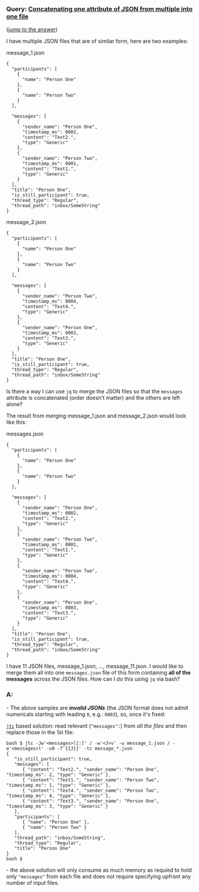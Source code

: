 ### Query: [Concatenating one attribute of JSON from multiple into one file](https://stackoverflow.com/questions/59975714/concatenating-one-attribute-of-json-from-multiple-into-one-file-using-jq)
([jump to the answer](https://github.com/ldn-softdev/stackoverflow-json/blob/master/lib/Concatenating%20one%20attribute%20of%20JSON%20from%20multiple%20into%20one%20file.md#a))

I have multiple JSON files that are of similar form, here are two examples:

message_1.json
```
{
  "participants": [
    {
      "name": "Person One"
    },
    {
      "name": "Person Two"
    }
  ],

  "messages": [
    {
      "sender_name": "Person One",
      "timestamp_ms": 0002,
      "content": "Text2.",
      "type": "Generic"
    },
    {
      "sender_name": "Person Two",
      "timestamp_ms": 0001,
      "content": "Text1.",
      "type": "Generic"
    }
  ],
  "title": "Person One",
  "is_still_participant": true,
  "thread_type": "Regular",
  "thread_path": "inbox/SomeString"
}
```
message_2.json
```
{
  "participants": [
    {
      "name": "Person One"
    },
    {
      "name": "Person Two"
    }
  ],

  "messages": [
    {
      "sender_name": "Person Two",
      "timestamp_ms": 0004,
      "content": "Text4.",
      "type": "Generic"
    },
    {
      "sender_name": "Person One",
      "timestamp_ms": 0003,
      "content": "Text3.",
      "type": "Generic"
    }
  ],
  "title": "Person One",
  "is_still_participant": true,
  "thread_type": "Regular",
  "thread_path": "inbox/SomeString"
}
```


Is there a way I can use ```jq``` to merge the JSON files so that the ```messages``` attribute is concatenated (order doesn't matter) and the others are left alone?

The result from merging message_1.json and message_2.json would look like this:

messages.json
```
{
  "participants": [
    {
      "name": "Person One"
    },
    {
      "name": "Person Two"
    }
  ],

  "messages": [
    {
      "sender_name": "Person One",
      "timestamp_ms": 0002,
      "content": "Text2.",
      "type": "Generic"
    },
    {
      "sender_name": "Person Two",
      "timestamp_ms": 0001,
      "content": "Text1.",
      "type": "Generic"
    },
    {
      "sender_name": "Person Two",
      "timestamp_ms": 0004,
      "content": "Text4.",
      "type": "Generic"
    },
    {
      "sender_name": "Person One",
      "timestamp_ms": 0003,
      "content": "Text3.",
      "type": "Generic"
    }
  ],
  "title": "Person One",
  "is_still_participant": true,
  "thread_type": "Regular",
  "thread_path": "inbox/SomeString"
}
```

I have 11 JSON files, message_1.json, ..., message_11.json. I would like to merge them all into one ```messages.json``` file of this form containing **all of the messages** across the JSON files. How can I do this using ```jq``` via bash?


### A:
\- The above samples are _**invalid JSONs**_ (the JSON format does not admit numericals starting with leading `0`, e.g.: `0003`),
so, once it's fixed:

[`jtc`](https://github.com/ldn-softdev/jtc) 
based solution: read relevant (`"messages":`) from _all the files_ and then replace those in the 1st file:
```
bash $ jtc -Jw'<messages>l[:]' / -w'<J>v' -u message_1.json / -w'<messages>l' -u0 -T'{{J}}' -tc message_*.json
{
   "is_still_participant": true,
   "messages": [
      { "content": "Text2.", "sender_name": "Person One", "timestamp_ms": 2, "type": "Generic" },
      { "content": "Text1.", "sender_name": "Person Two", "timestamp_ms": 1, "type": "Generic" },
      { "content": "Text4.", "sender_name": "Person Two", "timestamp_ms": 4, "type": "Generic" },
      { "content": "Text3.", "sender_name": "Person One", "timestamp_ms": 3, "type": "Generic" }
   ],
   "participants": [
      { "name": "Person One" },
      { "name": "Person Two" }
   ],
   "thread_path": "inbox/SomeString",
   "thread_type": "Regular",
   "title": "Person One"
}
bash $ 
```
\- the above solution will only consume as much memory as requied to hold only `"messages"` from each file and does not require 
specifying upfront any number of input files. 







